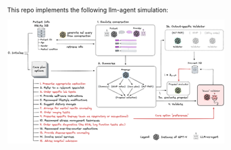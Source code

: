 This repo implements the following llm-agent simulation:

![llm agent simulation](https://github.com/godric-p/blog-llm-healthcare/blob/main/figures/llm_workflow.png)
